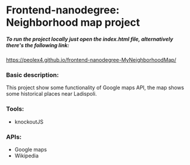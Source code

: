 # Frontend-nanodegree: Neighborhood map project

##### To run the project locally just open the **index.html** file, alternatively there's the following link:
https://peolex4.github.io/frontend-nanodegree-MyNeighborhoodMap/

### Basic description:
This project show some functionality of Google maps API, the map shows some historical places near Ladispoli.

### Tools:
* knockoutJS

### APIs:
* Google maps
* Wikipedia